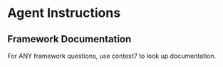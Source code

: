 # Agent Instructions

## Framework Documentation

For ANY framework questions, use context7 to look up documentation.